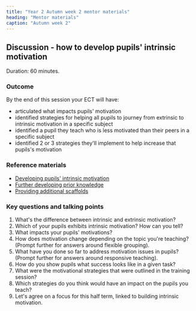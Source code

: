 ```yaml
---
title: "Year 2 Autumn week 2 mentor materials"
heading: "Mentor materials"
caption: "Autumn week 2"
---
```


## Discussion - how to develop pupils' intrinsic motivation

Duration: 60 minutes.

### Outcome

By the end of this session your ECT will have:

- articulated what impacts pupils' motivation
- identified strategies for helping all pupils to journey from extrinsic to intrinsic motivation in a specific subject
- identified a pupil they teach who is less motivated than their peers in a specific subject
- identified 2 or 3 strategies they'll implement to help increase that pupils's motivation

### Reference materials

- [Developing pupils' intrinsic motivation](/teach-first/year-1-how-can-you-create-an-effective-learning-environment/autumn-week-6-ect-session-overview/) 
- [Further developing prior knowledge](/teach-first/year-1-how-can-you-support-all-pupils-to-succeed/summer-week-3-ect-session-overview/) 
- [Providing additional scaffolds](/teach-first/year-1-how-can-you-support-all-pupils-to-succeed/summer-week-4-ect-session-overview/)

### Key questions and talking points

1. What's the difference between intrinsic and extrinsic motivation? 
2. Which of your pupils exhibits intrinsic motivation? How can you tell?  
3. What impacts your pupils' motivations?  
4. How does motivation change depending on the topic you're teaching? (Prompt further for answers around flexible grouping).  
5. What have you done so far to address motivation issues in pupils? (Prompt further for answers around responsive teaching). 
6. How do you show pupils what success looks like in a given task? 
7. What were the motivational strategies that were outlined in the training session? 
8. Which strategies do you think would have an impact on the pupils you teach? 
9. Let's agree on a focus for this half term, linked to building intrinsic motivation. 